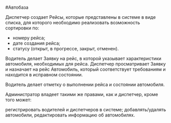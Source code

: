 
#Автобаза 

Диспетчер создает Рейсы, которые представлены в системе в виде списка, для которого необходимо реализовать возможность сортировки по:

* номеру рейса;
* дате создания рейса;
* статусу (открыт, в прогрессе, закрыт, отменен).

Водитель делает Заявку на рейс, в которой указывает характеристики автомобиля, необходимых для рейса. Диспетчер просматривает Заявку и назначает на рейс Автомобиль, который соответствует требованиям и находится в исправном состоянии.

Водитель делает отметку о выполнении рейса и состоянии автомобиля.

Администратор владеет такими же правами, как и диспетчер, кроме того может:

регистрировать водителей и диспетчеров в системе;
добавлять/удалять автомобили, редактировать информацию об автомобилях.


